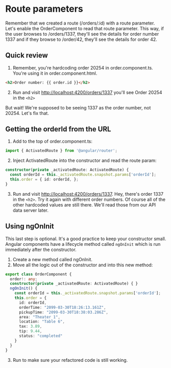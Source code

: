   
# Route parameters
<!-- Time: YYmin -->

Remember that we created a route (/orders/:id) with a route parameter. Let's enable the OrderComponent to read that route parameter. This way, if the user browses to /orders/1337, they'll see the details for order number 1337 and if they browse to /order/42, they'll see the details for order 42.

## Quick review

1. Remember, you're hardcoding order 20254 in order.component.ts. You're using it in order.component.html.
```html
<h2>Order number: {{ order.id }}</h2>
```

2. Run and visit [http://localhost:4200/orders/1337](http://localhost:4200/orders/1337) you'll see Order 20254 in the `<h2>`

But wait! We're supposed to be seeing 1337 as the order number, not 20254. Let's fix that.

## Getting the orderId from the URL

1. Add to the top of order.component.ts:
```typescript
import { ActivatedRoute } from '@angular/router';
```

2. Inject ActivatedRoute into the constructor and read the route param:
```typescript
constructor(private _activatedRoute: ActivatedRoute) {
  const orderId = this._activatedRoute.snapshot.params['orderId'];
  this.order = { id: orderId, };
}
```

3. Run and visit [http://localhost:4200/orders/1337](http://localhost:4200/orders/1337). Hey, there's order 1337 in the `<h2>`. Try it again with different order numbers. Of course all of the other hardcoded values are still there. We'll read those from our API data server later.

## Using ngOnInit
This last step is optional. It's a good practice to keep your constructor small. Angular components have a lifecycle method called `ngOnInit` which is run immediately after the constructor.

1. Create a new method called ngOnInit.
2. Move all the logic out of the constructor and into this new method:
```typescript
export class OrderComponent {
  order!: any;
  constructor(private _activatedRoute: ActivatedRoute) { }
  ngOnInit() {
    const orderId = this._activatedRoute.snapshot.params['orderId'];
    this.order = {
      id: orderId,
      orderTime: "2099-03-30T18:26:13.161Z",
      pickupTime: "2099-03-30T18:38:03.286Z",
      area: "Theater 1",
      location: "Table 6",
      tax: 3.89,
      tip: 9.44,
      status: "completed"
    }
  }
}
```

3. Run to make sure your refactored code is still working.
